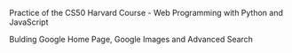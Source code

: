 Practice of the CS50 Harvard Course - Web Programming with Python and JavaScript

Bulding Google Home Page, Google Images and Advanced Search
